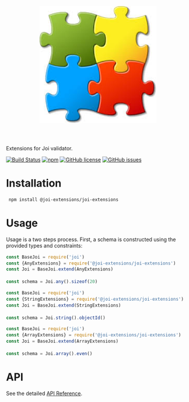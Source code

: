 <h1 align="center">
	<img width="320" src="media/logo.jpeg" alt="Joi extensions">
	<br>
	<br>
</h1>

Extensions for Joi validator.

[![Build Status](https://travis-ci.org/joi-extensions/joi-extensions.svg?branch=master)](https://travis-ci.org/joi-extensions/joi-extensions.svg?branch=master)
[![npm](https://img.shields.io/npm/v/@joi-extensions/joi-extensions.svg)](https://www.npmjs.com/package/@joi-extensions/joi-extensions) 
[![GitHub license](https://img.shields.io/badge/license-MIT-blue.svg)](https://raw.githubusercontent.com/AlbertHambardzumyan/fraction-js/master/LICENSE)
[![GitHub issues](https://img.shields.io/github/issues/joi-extensions/joi-extensions.svg)](https://github.com/joi-extensions/joi-extensions/issues)

# Installation 
```bash
 npm install @joi-extensions/joi-extensions
```

# Usage

Usage is a two steps process. First, a schema is constructed using the provided types and constraints:

```js
const BaseJoi = require('joi')
const {AnyExtensions} = require('@joi-extensions/joi-extensions')
const Joi = BaseJoi.extend(AnyExtensions)

const schema = Joi.any().sizeof(20)
````

```js
const BaseJoi = require('joi')
const {StringExtensions} = require('@joi-extensions/joi-extensions')
const Joi = BaseJoi.extend(StringExtensions)

const schema = Joi.string().objectId()
````

```js
const BaseJoi = require('joi')
const {ArrayExtensions} = require('@joi-extensions/joi-extensions')
const Joi = BaseJoi.extend(ArrayExtensions)

const schema = Joi.array().even()
````

# API
See the detailed [API Reference](API.md).
